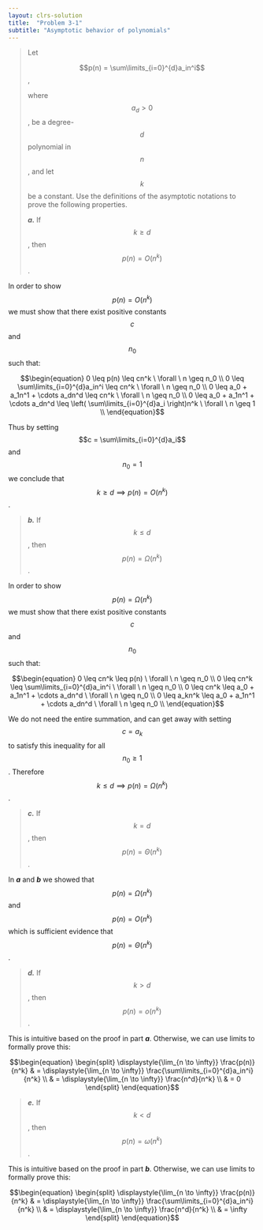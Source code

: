 ```yaml
---
layout: clrs-solution
title:  "Problem 3-1"
subtitle: "Asymptotic behavior of polynomials"
---
```

>Let
>
>$$p(n) = \sum\limits_{i=0}^{d}a_in^i$$,
>
>where $$a_d > 0$$, be a degree-$$d$$ polynomial in $$n$$, and let $$k$$ be a constant. Use the definitions of the asymptotic notations to prove the following properties.
>
>***a.*** If $$k \geq d$$, then $$p(n) = O(n^k)$$.

In order to show $$p(n) = O(n^k)$$ we must show that there exist positive constants $$c$$ and $$n_0$$ such that:

$$\begin{equation}
0 \leq p(n) \leq cn^k \ \forall \ n \geq n_0 \\
0 \leq \sum\limits_{i=0}^{d}a_in^i \leq cn^k \ \forall \ n \geq n_0 \\
0 \leq a_0 + a_1n^1 + \cdots a_dn^d \leq cn^k \ \forall \ n \geq n_0 \\
0 \leq a_0 + a_1n^1 + \cdots a_dn^d \leq \left( \sum\limits_{i=0}^{d}a_i \right)n^k \ \forall \ n \geq 1 \\
\end{equation}$$

Thus by setting $$c = \sum\limits_{i=0}^{d}a_i$$ and $$n_0 = 1$$ we conclude that $$k \geq d \implies p(n) = O(n^k)$$.

>***b.*** If $$k \leq d$$, then $$p(n) = \Omega(n^k)$$.

In order to show $$p(n) = \Omega(n^k)$$ we must show that there exist positive constants $$c$$ and $$n_0$$ such that:

$$\begin{equation}
0 \leq cn^k \leq p(n) \ \forall \ n \geq n_0 \\
0 \leq cn^k \leq \sum\limits_{i=0}^{d}a_in^i \ \forall \ n \geq n_0 \\
0 \leq cn^k \leq a_0 + a_1n^1 + \cdots a_dn^d \ \forall \ n \geq n_0 \\
0 \leq a_kn^k \leq a_0 + a_1n^1 + \cdots a_dn^d \ \forall \ n \geq n_0 \\
\end{equation}$$

We do not need the entire summation, and can get away with setting $$c = a_k$$ to satisfy this inequality for all $$n_0 \geq 1$$. Therefore $$k \leq d \implies p(n) = \Omega(n^k)$$.

>***c.*** If $$k = d$$, then $$p(n) = \Theta(n^k)$$.

In ***a*** and ***b*** we showed that $$p(n) = \Omega(n^k)$$ and $$p(n) = O(n^k)$$ which is sufficient evidence that $$p(n) = \Theta(n^k)$$.

>***d.*** If $$k > d$$, then $$p(n) = o(n^k)$$.

This is intuitive based on the proof in part ***a***. Otherwise, we can use limits to formally prove this:

$$\begin{equation}
\begin{split}
\displaystyle{\lim_{n \to \infty}} \frac{p(n)}{n^k} & = \displaystyle{\lim_{n \to \infty}} \frac{\sum\limits_{i=0}^{d}a_in^i}{n^k}  \\
& = \displaystyle{\lim_{n \to \infty}} \frac{n^d}{n^k} \\
& = 0
\end{split}
\end{equation}$$

>***e.*** If $$k < d$$, then $$p(n) = \omega(n^k)$$.

This is intuitive based on the proof in part ***b***. Otherwise, we can use limits to formally prove this:

$$\begin{equation}
\begin{split}
\displaystyle{\lim_{n \to \infty}} \frac{p(n)}{n^k} & = \displaystyle{\lim_{n \to \infty}} \frac{\sum\limits_{i=0}^{d}a_in^i}{n^k}  \\
& = \displaystyle{\lim_{n \to \infty}} \frac{n^d}{n^k} \\
& = \infty
\end{split}
\end{equation}$$